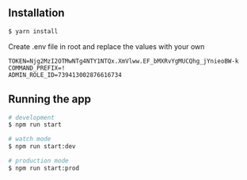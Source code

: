 ## Installation

```bash
$ yarn install
```

Create .env file in root and replace the values with your own
```dotenv
TOKEN=Njg2MzI2OTMwNTg4NTY1NTQx.XmVlww.EF_bMXRvYgMUCQhg_jYnieoBW-k
COMMAND_PREFIX=!
ADMIN_ROLE_ID=739413002876616734
```

## Running the app

```bash
# development
$ npm run start

# watch mode
$ npm run start:dev

# production mode
$ npm run start:prod
```
